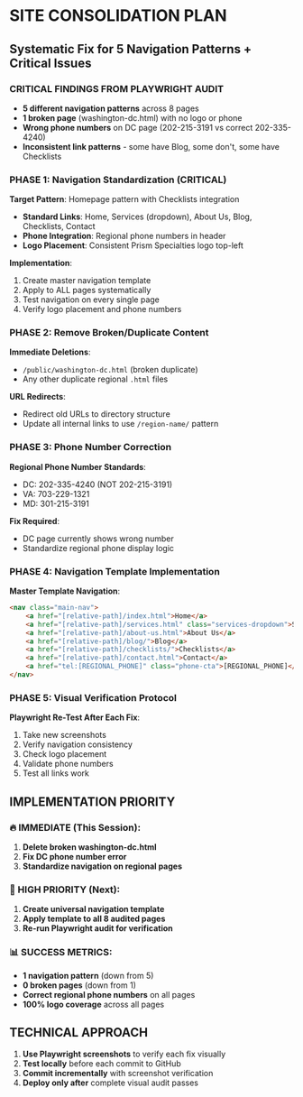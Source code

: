 # SITE CONSOLIDATION PLAN
## Systematic Fix for 5 Navigation Patterns + Critical Issues

### CRITICAL FINDINGS FROM PLAYWRIGHT AUDIT
- **5 different navigation patterns** across 8 pages
- **1 broken page** (washington-dc.html) with no logo or phone
- **Wrong phone numbers** on DC page (202-215-3191 vs correct 202-335-4240)
- **Inconsistent link patterns** - some have Blog, some don't, some have Checklists

### PHASE 1: Navigation Standardization (CRITICAL)
**Target Pattern**: Homepage pattern with Checklists integration
- **Standard Links**: Home, Services (dropdown), About Us, Blog, Checklists, Contact
- **Phone Integration**: Regional phone numbers in header
- **Logo Placement**: Consistent Prism Specialties logo top-left

**Implementation**:
1. Create master navigation template
2. Apply to ALL pages systematically
3. Test navigation on every single page
4. Verify logo placement and phone numbers

### PHASE 2: Remove Broken/Duplicate Content
**Immediate Deletions**:
- `/public/washington-dc.html` (broken duplicate)
- Any other duplicate regional `.html` files

**URL Redirects**:
- Redirect old URLs to directory structure
- Update all internal links to use `/region-name/` pattern

### PHASE 3: Phone Number Correction
**Regional Phone Number Standards**:
- DC: 202-335-4240 (NOT 202-215-3191)
- VA: 703-229-1321
- MD: 301-215-3191

**Fix Required**:
- DC page currently shows wrong number
- Standardize regional phone display logic

### PHASE 4: Navigation Template Implementation
**Master Template Navigation**:
```html
<nav class="main-nav">
    <a href="[relative-path]/index.html">Home</a>
    <a href="[relative-path]/services.html" class="services-dropdown">Services</a>
    <a href="[relative-path]/about-us.html">About Us</a>
    <a href="[relative-path]/blog/">Blog</a>
    <a href="[relative-path]/checklists/">Checklists</a>
    <a href="[relative-path]/contact.html">Contact</a>
    <a href="tel:[REGIONAL_PHONE]" class="phone-cta">[REGIONAL_PHONE]</a>
</nav>
```

### PHASE 5: Visual Verification Protocol
**Playwright Re-Test After Each Fix**:
1. Take new screenshots
2. Verify navigation consistency
3. Check logo placement
4. Validate phone numbers
5. Test all links work

## IMPLEMENTATION PRIORITY

### 🔥 IMMEDIATE (This Session):
1. **Delete broken washington-dc.html**
2. **Fix DC phone number error**
3. **Standardize navigation on regional pages**

### 🚀 HIGH PRIORITY (Next):
1. **Create universal navigation template**
2. **Apply template to all 8 audited pages**
3. **Re-run Playwright audit for verification**

### 📊 SUCCESS METRICS:
- **1 navigation pattern** (down from 5)
- **0 broken pages** (down from 1)
- **Correct regional phone numbers** on all pages
- **100% logo coverage** across all pages

## TECHNICAL APPROACH
1. **Use Playwright screenshots** to verify each fix visually
2. **Test locally** before each commit to GitHub
3. **Commit incrementally** with screenshot verification
4. **Deploy only after** complete visual audit passes